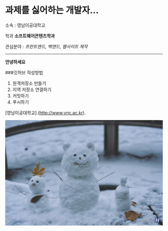 # 과제를 싫어하는 개발자...
소속 : 영남이공대학교

학과 **소프트웨어콘텐츠학과**

관심분야 : *프런트앤드, 백앤드, 웹사이트 제작*

---
**안녕하세요**

###깃허브 작성방법
1. 원격저장소 만들기
2. 지역 저장소 연결하기
3. 커밋하기
4. 푸시하기

[영남이공대학교].(http://www.ync.ac.kr).

![프로필 이미지](./눈사람.jpg)
